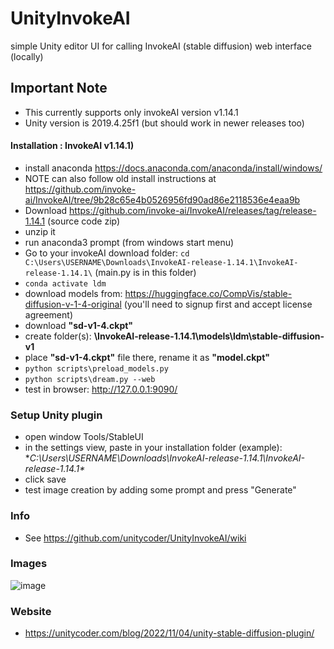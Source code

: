 # UnityInvokeAI
simple Unity editor UI for calling InvokeAI (stable diffusion) web interface (locally)

## Important Note
- This currently supports only invokeAI version v1.14.1
- Unity version is 2019.4.25f1 (but should work in newer releases too)

#### Installation : InvokeAI v1.14.1)
- install anaconda https://docs.anaconda.com/anaconda/install/windows/
- NOTE can also follow old install instructions at https://github.com/invoke-ai/InvokeAI/tree/9b28c65e4b0526956fd90ad86e2118536e4eaa9b
- Download https://github.com/invoke-ai/InvokeAI/releases/tag/release-1.14.1 (source code zip)
- unzip it
- run anaconda3 prompt (from windows start menu)
- Go to your invokeAI download folder: ```cd C:\Users\USERNAME\Downloads\InvokeAI-release-1.14.1\InvokeAI-release-1.14.1\``` (main.py is in this folder)
- ```conda activate ldm```
- download models from: https://huggingface.co/CompVis/stable-diffusion-v-1-4-original (you'll need to signup first and accept license agreement)
- download **"sd-v1-4.ckpt"**
- create folder(s): **\InvokeAI-release-1.14.1\models\ldm\stable-diffusion-v1**
- place **"sd-v1-4.ckpt"** file there, rename it as **"model.ckpt"**
- ```python scripts\preload_models.py```
- ```python scripts\dream.py --web```
- test in browser: http://127.0.0.1:9090/

### Setup Unity plugin
- open window Tools/StableUI
- in the settings view, paste in your installation folder (example): **C:\Users\USERNAME\Downloads\InvokeAI-release-1.14.1\InvokeAI-release-1.14.1\**
- click save
- test image creation by adding some prompt and press "Generate"

### Info
- See https://github.com/unitycoder/UnityInvokeAI/wiki

### Images
![image](https://user-images.githubusercontent.com/5438317/200028080-b592525d-5db1-4bc3-acdd-cb40de51a187.png)

### Website
- https://unitycoder.com/blog/2022/11/04/unity-stable-diffusion-plugin/
